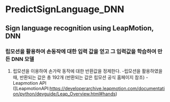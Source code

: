 # PredictSignLanguage_DNN
## Sign language recognition using LeapMotion, DNN
### 립모션을 활용하여 손동작에 대한 입력 값을 얻고 그 입력값을 학습하여 만든 DNN 모델
1. 립모션을 이용하여 손가락 동작에 대한 반환값을 정제한다.
  -립모션을 활용하였을때, 반환되는 값은 총 192개 (반환되는 값은 립모션 공식 홈페이지 참조)
  -Leapmotion API ([LeapmotionAPI:https://developerarchive.leapmotion.com/documentation/python/devguide/Leap_Overview.html#hands)
